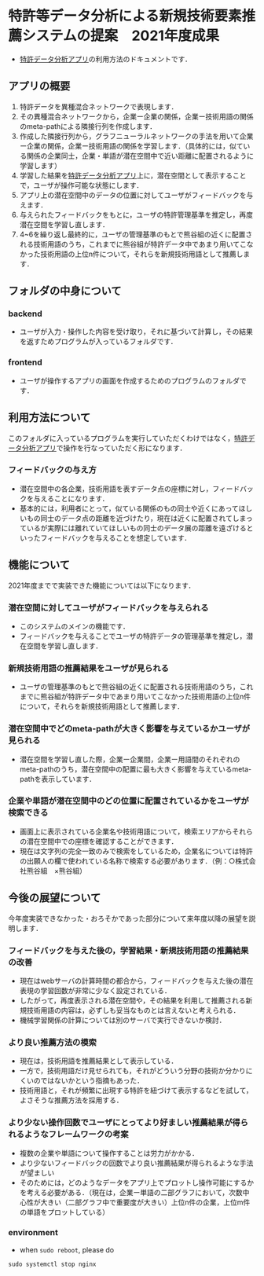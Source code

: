 # 特許等データ分析による新規技術要素推薦システムの提案　2021年度成果
- [特許データ分析アプリ](https://bearvallay.herokuapp.com/)の利用方法のドキュメントです．

## アプリの概要
1. 特許データを異種混合ネットワークで表現します．
2. その異種混合ネットワークから，企業ー企業の関係，企業ー技術用語の関係のmeta-pathによる隣接行列を作成します．
3. 作成した隣接行列から，グラフニューラルネットワークの手法を用いて企業ー企業の関係，企業ー技術用語の関係を学習します．（具体的には，似ている関係の企業同士，企業・単語が潜在空間中で近い距離に配置されるように学習します）
4. 学習した結果を[特許データ分析アプリ](https://bearvallay.herokuapp.com/)上に，潜在空間として表示することで，ユーザが操作可能な状態にします．
5. アプリ上の潜在空間中のデータの位置に対してユーザがフィードバックを与えます．
6. 与えられたフィードバックをもとに，ユーザの特許管理基準を推定し，再度潜在空間を学習し直します．
7. 4~6を繰り返し最終的に，ユーザの管理基準のもとで熊谷組の近くに配置される技術用語のうち，これまでに熊谷組が特許データ中であまり用いてこなかった技術用語の上位n件について，それらを新規技術用語として推薦します．

## フォルダの中身について
### backend
- ユーザが入力・操作した内容を受け取り，それに基づいて計算し，その結果を返すためプログラムが入っているフォルダです．

### frontend
- ユーザが操作するアプリの画面を作成するためのプログラムのフォルダです．

## 利用方法について
このフォルダに入っているプログラムを実行していただくわけではなく，[特許データ分析アプリ](https://bearvallay.herokuapp.com/)で操作を行なっていただく形になります．
### フィードバックの与え方
- 潜在空間中の各企業，技術用語を表すデータ点の座標に対し，フィードバックを与えることになります．
- 基本的には，利用者にとって，似ている関係のもの同士や近くにあってほしいもの同士のデータ点の距離を近づけたり，現在は近くに配置されてしまっているが実際には離れていてほしいもの同士のデータ展の距離を遠ざけるといったフィードバックを与えることを想定しています．

## 機能について
2021年度までで実装できた機能については以下になります．
### 潜在空間に対してユーザがフィードバックを与えられる
- このシステムのメインの機能です．
- フィードバックを与えることでユーザの特許データの管理基準を推定し，潜在空間を学習し直します．

### 新規技術用語の推薦結果をユーザが見られる
- ユーザの管理基準のもとで熊谷組の近くに配置される技術用語のうち，これまでに熊谷組が特許データ中であまり用いてこなかった技術用語の上位n件について，それらを新規技術用語として推薦します．

### 潜在空間中でどのmeta-pathが大きく影響を与えているかユーザが見られる
- 潜在空間を学習し直した際，企業ー企業間，企業ー用語間のそれぞれのmeta-pathのうち，潜在空間中の配置に最も大きく影響を与えているmeta-pathを表示しています．

### 企業や単語が潜在空間中のどの位置に配置されているかをユーザが検索できる
- 画面上に表示されている企業名や技術用語について，検索エリアからそれらの潜在空間中での座標を確認することができます．
- 現在は文字列の完全一致のみで検索をしているため，企業名については特許の出願人の欄で使われている名称で検索する必要があります．（例：○株式会社熊谷組　×熊谷組）

## 今後の展望について
今年度実装できなかった・おろそかであった部分について来年度以降の展望を説明します．

### フィードバックを与えた後の，学習結果・新規技術用語の推薦結果の改善
- 現在はwebサーバの計算時間の都合から，フィードバックを与えた後の潜在表現の学習回数が非常に少なく設定されている．
- したがって，再度表示される潜在空間や，その結果を利用して推薦される新規技術用語の内容は，必ずしも妥当なものとは言えないと考えられる．
- 機械学習関係の計算については別のサーバで実行できないか検討．

### より良い推薦方法の模索
- 現在は，技術用語を推薦結果として表示している．
- 一方で，技術用語だけ見せられても，それがどういう分野の技術か分かりにくいのではないかという指摘もあった．
- 技術用語と，それが頻繁に出現する特許を紐づけて表示するなどを試して，よさそうな推薦方法を採用する．

### より少ない操作回数でユーザにとってより好ましい推薦結果が得られるようなフレームワークの考案
- 複数の企業や単語について操作することは労力がかかる．
- より少ないフィードバックの回数でより良い推薦結果が得られるような手法が望ましい
- そのためには，どのようなデータをアプリ上でプロットし操作可能にするかを考える必要がある．（現在は，企業ー単語の二部グラフにおいて，次数中心性が大きい（二部グラフ中で重要度が大きい）上位n件の企業，上位m件の単語をプロットしている）


### environment
- when `sudo reboot`, please do
```
sudo systemctl stop nginx
```